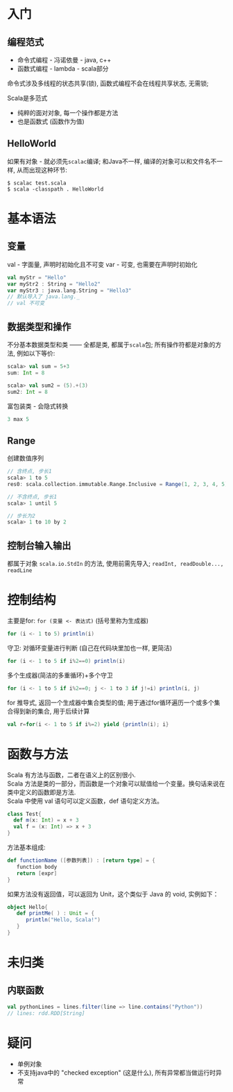 # 入门

## 编程范式

- 命令式编程 - 冯诺依曼 - java, c++
- 函数式编程 - lambda - scala部分

命令式涉及多线程的状态共享(锁), 函数式编程不会在线程共享状态, 无需锁;

Scala是多范式
- 纯粹的面对对象, 每一个操作都是方法
- 也是函数式 (函数作为值)

## HelloWorld

如果有对象 - 就必须先`scalac`编译; 和Java不一样, 编译的对象可以和文件名不一样, 从而出现这种环节:
```shell
$ scalac test.scala
$ scala -classpath . HelloWorld
```

# 基本语法

## 变量

val - 字面量, 声明时初始化且不可变
var - 可变, 也需要在声明时初始化

```scala
val myStr = "Hello"
var myStr2 : String = "Hello2"
var myStr3 : java.lang.String = "Hello3"
// 默认导入了 java.lang._
// val 不可变
```

## 数据类型和操作

不分基本数据类型和类 —— 全都是类, 都属于`scala`包; 所有操作符都是对象的方法, 例如以下等价:

```scala
scala> val sum = 5+3
sum: Int = 8

scala> val sum2 = (5).+(3)
sum2: Int = 8
```

富包装类 - 会隐式转换
```scala
3 max 5
```

## Range

创建数值序列
```scala
// 含终点, 步长1
scala> 1 to 5
res0: scala.collection.immutable.Range.Inclusive = Range(1, 2, 3, 4, 5)

// 不含终点, 步长1
scala> 1 until 5

// 步长为2
scala> 1 to 10 by 2
```

## 控制台输入输出

都属于对象 `scala.io.StdIn` 的方法, 使用前需先导入; `readInt, readDouble..., readLine`

# 控制结构

主要是for: `for (变量 <- 表达式)` (括号里称为生成器)
```scala
for (i <- 1 to 5) println(i)
```

守卫: 对循环变量进行判断 (自己在代码块里加也一样, 更简洁)
```scala
for (i <- 1 to 5 if i%2==0) println(i)
```

多个生成器(简洁的多重循环)+多个守卫
```scala
for (i <- 1 to 5 if i%2==0; j <- 1 to 3 if j!=i) println(i, j)
```

for 推导式, 返回一个生成器中集合类型的值; 用于通过for循环遍历一个或多个集合得到新的集合, 用于后续计算
```scala
val r=for(i <- 1 to 5 if i%=2) yield {println(i); i}
```

# 函数与方法

Scala 有方法与函数，二者在语义上的区别很小.<br>
Scala 方法是类的一部分，而函数是一个对象可以赋值给一个变量。换句话来说在类中定义的函数即是方法. <br>
Scala 中使用 val 语句可以定义函数，def 语句定义方法。

```scala
class Test{
  def m(x: Int) = x + 3
  val f = (x: Int) => x + 3
}
```

方法基本组成:
```scala
def functionName ([参数列表]) : [return type] = {
   function body
   return [expr]
}
```

如果方法没有返回值，可以返回为 Unit，这个类似于 Java 的 void, 实例如下：
```scala
object Hello{
   def printMe( ) : Unit = {
      println("Hello, Scala!")
   }
}
```

# 未归类

## 内联函数

```scala
val pythonLines = lines.filter(line => line.contains("Python"))
// lines: rdd.RDD[String]
```

# 疑问

- 单例对象
- 不支持java中的 "checked exception" (这是什么), 所有异常都当做运行时异常